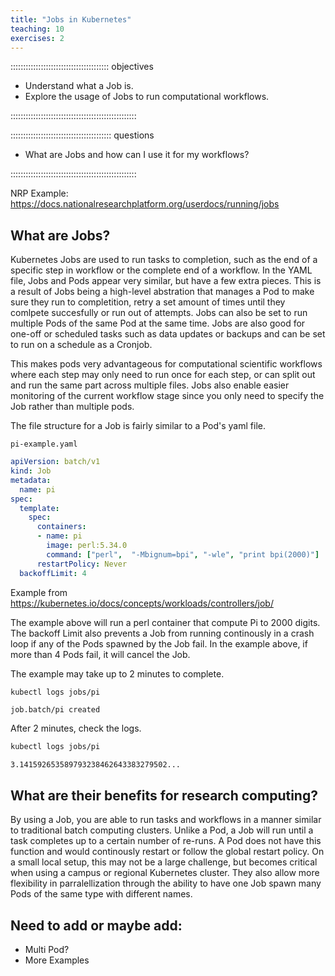 ```yaml
---
title: "Jobs in Kubernetes"
teaching: 10
exercises: 2
---
```


::::::::::::::::::::::::::::::::::::::: objectives

- Understand what a Job is. 
- Explore the usage of Jobs to run computational workflows.

::::::::::::::::::::::::::::::::::::::::::::::::::

:::::::::::::::::::::::::::::::::::::::: questions

- What are Jobs and how can I use it for my workflows?

::::::::::::::::::::::::::::::::::::::::::::::::::

NRP Example: https://docs.nationalresearchplatform.org/userdocs/running/jobs


## What are Jobs? 

Kubernetes Jobs are used to run tasks to completion, such as the end of a specific step in workflow or the complete end of a workflow. 
In the YAML file, Jobs and Pods appear very similar, but have a few extra pieces. This is a result of Jobs being a high-level abstration that manages a Pod to make sure they run to completition, retry a set amount of times until they comlpete succesfully or run out of attempts. Jobs can also be set to run multiple Pods of the same Pod at the same time. Jobs are also good for one-off or scheduled tasks such as data updates or backups and can be set to run on a schedule as a Cronjob. 

This makes pods very advantageous for computational scientific workflows where each step may only need to run once for each step, or can split out and run the same part across multiple files. Jobs also enable easier monitoring of the current workflow stage since you only need to specify the Job rather than multiple pods. 

The file structure for a Job is fairly similar to a Pod's yaml file. 

`pi-example.yaml`
```yaml
apiVersion: batch/v1
kind: Job
metadata:
  name: pi
spec:
  template:
    spec:
      containers:
      - name: pi
        image: perl:5.34.0
        command: ["perl",  "-Mbignum=bpi", "-wle", "print bpi(2000)"]
      restartPolicy: Never
  backoffLimit: 4
```
Example from https://kubernetes.io/docs/concepts/workloads/controllers/job/


The example above will run a perl container that compute Pi to 2000 digits. 
The backoff Limit also prevents a Job from running continously in a crash loop if any of the Pods spawned by the Job fail. In the example above, if more than 4 Pods fail, it will cancel the Job. 

The example may take up to 2 minutes to complete. 

```bash
kubectl logs jobs/pi
```
```output
job.batch/pi created
```

After 2 minutes, check the logs.
```bash
kubectl logs jobs/pi
```
```output
3.141592653589793238462643383279502...
```


## What are their benefits for research computing? 
By using a Job, you are able to run tasks and workflows in a manner similar to traditional batch computing clusters. Unlike a Pod, a Job will run until a task completes up to a certain number of re-runs. A Pod does not have this function and would continously restart or follow the global restart policy. On a small local setup, this may not be a large challenge, but becomes critical when using a campus or regional Kubernetes cluster. 
They also allow more flexibility in parralellization through the ability to have one Job spawn many Pods of the same type with different names.


## Need to add or maybe add:
- Multi Pod?
- More Examples
